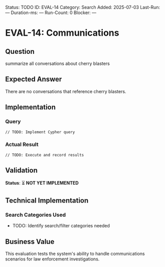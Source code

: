 <!--- META: machine-readable for scripts --->
Status: TODO
ID: EVAL-14
Category: Search
Added: 2025-07-03
Last-Run: —
Duration-ms: —
Run-Count: 0
Blocker: —

# EVAL-14: Communications

## Question
summarize all conversations about cherry blasters

## Expected Answer
There are no conversations that reference cherry blasters.

## Implementation

### Query
```cypher
// TODO: Implement Cypher query
```

### Actual Result
```
// TODO: Execute and record results
```

## Validation
**Status**: ⏳ **NOT YET IMPLEMENTED**

## Technical Implementation

### Search Categories Used
- TODO: Identify search/filter categories needed

## Business Value

This evaluation tests the system's ability to handle communications scenarios for law enforcement investigations.
